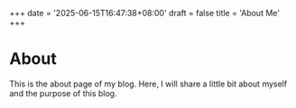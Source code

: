 +++
date = '2025-06-15T16:47:38+08:00'
draft = false
title = 'About Me'
+++

# About

This is the about page of my blog. Here, I will share a little bit about myself and the purpose of this blog.